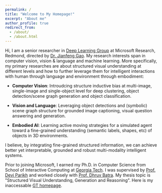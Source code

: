 ```yaml
---
permalink: /
title: "Welcome to My Homepage!"
excerpt: "About me"
author_profile: true
redirect_from: 
  - /about/
  - /about.html
---
```


Hi, I am a senior researcher in [Deep Learning Group](https://www.microsoft.com/en-us/research/group/deep-learning-group/) at Microsoft Research, Redmond, directed by [Dr. Jianfeng Gao](http://research.microsoft.com/en-us/um/people/jfgao/). My research interests span in computer vision, vision & language and machine learning. More specifically, my primary researches are about structured visual understanding at different levels and how to further leverage them for intelligent interactions with human through language and environment through embodiment:

* **Computer Vision**: Introudcing structure inductive bias at multi-image, single-image and single-object level for deep clustering, object detection/scene graph generation and object classification.

* **Vision and Language**: Leveraging object detections and (symbolic) scene graph structure for grounded image captioning, visual question answering and generation.

* **Embodied AI**: Learning active moving strategies for a simulated agent toward a fine-grained understanding (semantic labels, shapes, etc) of objects in 3D environments. 

I believe, by integrating fine-grained structured information, we can achieve better yet interpretable, grounded and robust multi-modality intelligent systems.

Prior to joining Microsoft, I earned my Ph.D. in Computer Science from School of Interactive Computing at [Georgia Tech](https://www.gatech.edu). I was supervised by [Prof. Devi Parikh](https://cc.gatech.edu/~parikh/) and worked closely with [Prof. Dhruv Batra](https://www.cc.gatech.edu/~dbatra/). My thesis topic is "Structured Visual Understanding, Generation and Reasoning". Here is my inaccessable [GT homepage](https://www.cc.gatech.edu/~jyang375/).
